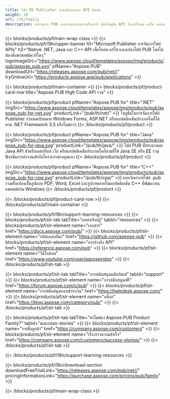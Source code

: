 ```yaml
---
title: ไฟล์ MS Publisher กำลังประมวลผล API ดั้งเดิม
weight: 10
url: /th/family
description: การจัดการ PUB และการแยกวิเคราะห์ไลบรารี นี่คือโซลูชัน API ในการโหลด แก้ไข แสดงผล และแปลงไฟล์ผู้เผยแพร่ MS เป็นไฟล์ PDF บนทุกแพลตฟอร์ม
---
```


{{< blocks/products/pf/main-wrap-class >}}
{{< blocks/products/pf/i18n/upper-banner h1="Microsoft Publisher การจัดการไฟล์ APIs" h2="Native .NET, Java และ C++ API เพื่อโหลด แก้ไข และแปลงไฟล์ PUB โดยไม่ต้องพึ่งพาซอฟต์แวร์ใดๆ." logoImageSrc="https://www.aspose.cloud/templates/aspose/img/products/pub/aspose_pub.svg" pfName="Aspose.PUB" downloadUrl="https://releases.aspose.com/pub/net//" tryOnlineUrl="https://products.aspose.app/pub/applications" >}}

{{< blocks/products/pf/main-container >}}
{{< blocks/products/pf/product-card-row title="Aspose.PUB High Code API รวม" >}}

{{< blocks/products/pf/product pfName="Aspose.PUB for" title=".NET" imgSrc="https://www.aspose.cloud/templates/aspose/img/products/pub/aspose_pub-for-net.svg" productLink="/pub/th/net/" >}}
โซลูชันในการจัดการไฟล์ Publisher กำหนดเป้าหมาย Windows Forms, ASP.NET หรือแอปพลิเคชันประเภทใดก็ได้ตาม .NET Framework 3.5 หรือใหม่กว่า
{{< /blocks/products/pf/product >}}

{{< blocks/products/pf/product pfName="Aspose.PUB for" title="Java" imgSrc="https://www.aspose.cloud/templates/aspose/img/products/pub/aspose_pub-for-java.svg" productLink="/pub/th/java/" >}}
ไฟล์ PUB ที่ประมวลผล Java API สำหรับเดสก์ท็อป เว็บ หรือแอปพลิเคชันประเภทใดก็ตามที่ใช้ Java SE หรือ EE รวมฟังก์ชันการทำงานเข้ากับโครงการของคุณเอง
{{< /blocks/products/pf/product >}}

{{< blocks/products/pf/product pfName="Aspose.PUB for" title="C++" imgSrc="https://www.aspose.cloud/templates/aspose/img/products/pub/aspose_pub-for-cpp.svg" productLink="/pub/th/cpp/" >}}
แยกวิเคราะห์ไฟล์ .pub รวมทั้งแปลงเป็นรูปแบบ PDF, Word, Excel และรูปภาพภายในแอปพลิเคชัน C++ ที่พัฒนาบนแพลตฟอร์ม Windows
{{< /blocks/products/pf/product >}}

{{< /blocks/products/pf/product-card-row >}}
{{< /blocks/products/pf/main-container >}}

{{< blocks/products/pf/i18n/support-learning-resources >}}
{{< blocks/products/pf/slr-tab tabTitle="แหล่งเรียนรู้" tabId="resources" >}}
{{< blocks/products/pf/slr-element name="เอกสาร" href="https://docs.aspose.com/pub/" >}}
{{< blocks/products/pf/slr-element name="รหัสแหล่งที่มา" href="https://github.com/aspose-pub" >}}
{{< blocks/products/pf/slr-element name="การอ้างอิง API" href="https://reference.aspose.com/pub" >}}
{{< blocks/products/pf/slr-element name="วิดีโอสอน" href="https://www.youtube.com/user/asposevideo" >}}
{{< /blocks/products/pf/slr-tab >}}

{{< blocks/products/pf/slr-tab tabTitle="การสนับสนุนผลิตภัณฑ์" tabId="support" >}}
{{< blocks/products/pf/slr-element name="การสนับสนุนฟรี" href="https://forum.aspose.com/c/pub" >}}
{{< blocks/products/pf/slr-element name="การสนับสนุนแบบชำระเงิน" href="https://helpdesk.aspose.com/" >}}
{{< blocks/products/pf/slr-element name="บล็อก" href="https://blog.aspose.com/category/pub/" >}}
{{< /blocks/products/pf/slr-tab >}}

{{< blocks/products/pf/slr-tab tabTitle="ทำไมต้อง Aspose.PUB Product Family?" tabId="success-stories" >}}
{{< blocks/products/pf/slr-element name="รายชื่อลูกค้า" href="https://company.aspose.com/customers" >}}
{{< blocks/products/pf/slr-element name="เรื่องราวความสำเร็จ" href="https://company.aspose.com/customers/success-stories/" >}}
{{< /blocks/products/pf/slr-tab >}}

{{< /blocks/products/pf/i18n/support-learning-resources >}}

{{< blocks/products/pf/i18n/download-section downloadFreeTrialLink="https://releases.aspose.com/pub/net//" pricingInformationLink="https://purchase.aspose.com/pricing/pub/family" >}}

{{< /blocks/products/pf/main-wrap-class >}}